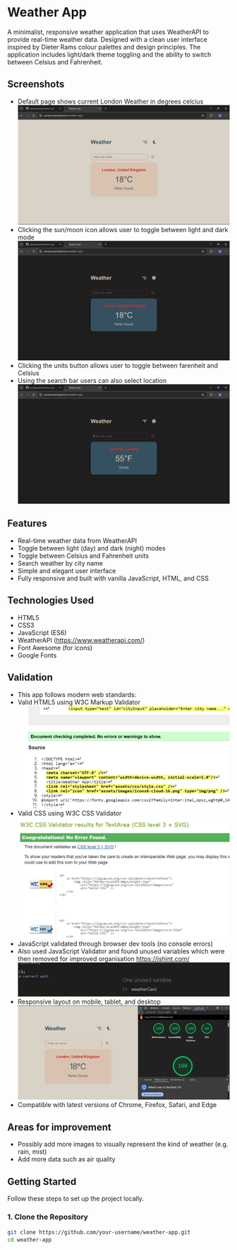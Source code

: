 # Weather App

A minimalist, responsive weather application that uses WeatherAPI to provide real-time weather data. Designed with a clean user interface inspired by Dieter Rams colour palettes and design principles. The application includes light/dark theme toggling and the ability to switch between Celsius and Fahrenheit.

## Screenshots 

- Default page shows current London Weather in degrees celcius
![screenshot of default page](screenshots/sc-default-page.png)
- Clicking the sun/moon icon allows user to toggle between light and dark mode
![example of dark mode](screenshots/sc-nightmode.png)
- Clicking the units button allows user to toggle between farenheit and Celsius
- Using the search bar users can also select location
![example of different city and units](screenshots/sc-city-units.png)

## Features

- Real-time weather data from WeatherAPI
- Toggle between light (day) and dark (night) modes
- Toggle between Celsius and Fahrenheit units
- Search weather by city name
- Simple and elegant user interface
- Fully responsive and built with vanilla JavaScript, HTML, and CSS


## Technologies Used

- HTML5
- CSS3
- JavaScript (ES6)
- WeatherAPI (https://www.weatherapi.com/)
- Font Awesome (for icons)
- Google Fonts 

## Validation 

- This app follows modern web standards:
- Valid HTML5 using W3C Markup Validator
![html validation](screenshots/html-check.png)
- Valid CSS using W3C CSS Validator
![css validation](screenshots/css-check.png)
- JavaScript validated through browser dev tools (no console errors)
- Also used JavaScript Validator and found unused variables which were then removed for improved organisation https://jshint.com/ 
![screenshot of javascript validation](screenshots/js-check.png)
- Responsive layout on mobile, tablet, and desktop
![screenshot of lighthouse](screenshots/lighthouse-screenshot.png)
- Compatible with latest versions of Chrome, Firefox, Safari, and Edge

## Areas for improvement
- Possibly add more images to visually represent the kind of weather (e.g. rain, mist)
- Add more data such as air quality

## Getting Started

Follow these steps to set up the project locally.

### 1. Clone the Repository

```bash
git clone https://github.com/your-username/weather-app.git
cd weather-app
